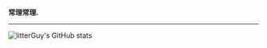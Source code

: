 **常理常理.**
***
![litterGuy's GitHub stats](https://github-readme-stats.vercel.app/api?username=litterGuy&show_icons=true&theme=vue&hide=contribs,prs)


